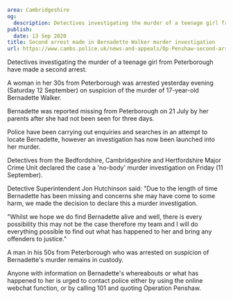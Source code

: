 ```yaml
area: Cambridgeshire
og:
  description: Detectives investigating the murder of a teenage girl from Peterborough have made a second arrest.
publish:
  date: 13 Sep 2020
title: Second arrest made in Bernadette Walker murder investigation
url: https://www.cambs.police.uk/news-and-appeals/Op-Penshaw-second-arrest
```

Detectives investigating the murder of a teenage girl from Peterborough have made a second arrest.

A woman in her 30s from Peterborough was arrested yesterday evening (Saturday 12 September) on suspicion of the murder of 17-year-old Bernadette Walker.

Bernadette was reported missing from Peterborough on 21 July by her parents after she had not been seen for three days.

Police have been carrying out enquiries and searches in an attempt to locate Bernadette, however an investigation has now been launched into her murder.

Detectives from the Bedfordshire, Cambridgeshire and Hertfordshire Major Crime Unit declared the case a 'no-body' murder investigation on Friday (11 September).

Detective Superintendent Jon Hutchinson said: "Due to the length of time Bernadette has been missing and concerns she may have come to some harm, we made the decision to declare this a murder investigation.

"Whilst we hope we do find Bernadette alive and well, there is every possibility this may not be the case therefore my team and I will do everything possible to find out what has happened to her and bring any offenders to justice."

A man in his 50s from Peterborough who was arrested on suspicion of Bernadette's murder remains in custody.

Anyone with information on Bernadette's whereabouts or what has happened to her is urged to contact police either by using the online webchat function, or by calling 101 and quoting Operation Penshaw.
